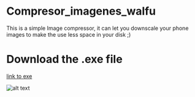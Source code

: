 # Compresor_imagenes_walfu
This is a simple Image compressor, it can let you downscale your phone images to make the use less space in your disk ;)

# Download the .exe file

[link to exe](https://mega.nz/file/hv1G2aaZ#MQADrvVnUOjKYvj0e0GyjjxIgCqRiY7mlFtSCzyH-IY)

![alt text](https://github.com/Alextor121/Compresor_imagenes_walfu/blob/main_branch/image.jpg?raw=true)
